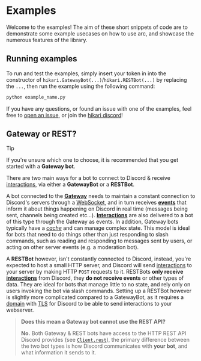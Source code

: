 # Examples

Welcome to the examples! The aim of these short snippets of code are to demonstrate some example usecases on how to use arc, and showcase the numerous features of the library.

## Running examples

To run and test the examples, simply insert your token in into the constructor of `hikari.GatewayBot(...)`/`hikari.RESTBot(...)` by replacing the `...`, then run the example using the following command:

```sh
python example_name.py
```

If you have any questions, or found an issue with one of the examples, feel free to [open an issue](https://github.com/hypergonial/hikari-arc/issues/new), or join the [hikari discord](https://discord.gg/hikari)!

## Gateway or REST?

> [!TIP]
> If you're unsure which one to choose, it is recommended that you get started with a **Gateway bot**.

There are two main ways for a bot to connect to Discord & receive [interactions](https://arc.hypergonial.com/guides/interactions/), via either a **GatewayBot** or a **RESTBot**.

A bot connected to the [**Gateway**](https://discord.com/developers/docs/topics/gateway) needs to maintain a constant connection to Discord's servers through a [WebSocket](https://en.wikipedia.org/wiki/WebSocket),
and in turn receives [**events**](https://arc.hypergonial.com/guides/events/) that inform it about things happening on Discord in real time (messages being sent, channels being created etc...).
[**Interactions**](https://arc.hypergonial.com/guides/interactions/) are also delivered to a bot of this type through the Gateway as events. In addition, Gateway bots typically have a [*cache*](https://arc.hypergonial.com/api_reference/client/#arc.client.GatewayClientBase.cache) and can manage complex state.
This model is ideal for bots that need to do things other than just responding to slash commands, such as reading and responding to messages sent by users, or acting on other server events (e.g. a moderation bot).

A **RESTBot** however, isn't constantly connected to Discord, instead, you're expected to host a small HTTP server, and Discord will send [interactions](https://arc.hypergonial.com/guides/interactions/) to your server
by making HTTP `POST` requests to it. RESTBots **only receive [interactions](https://arc.hypergonial.com/guides/interactions/)** from Discord, they **do not receive events** or other types of data. They are ideal for bots that manage little to no state,
and rely only on users invoking the bot via slash commands. Setting up a RESTBot however is slightly more complicated compared to a GatewayBot, as it requires a [domain](https://en.wikipedia.org/wiki/Domain_name) with [TLS](https://en.wikipedia.org/wiki/Transport_Layer_Security) for Discord to be able to send interactions to your webserver.

> **Does this mean a Gateway bot cannot use the REST API?**
>
> **No.** Both Gateway & REST bots have access to the HTTP REST API Discord provides (see [`Client.rest`](https://arc.hypergonial.com/api_reference/abc/client/#arc.abc.client.Client.rest)), the primary difference between the two bot types is how Discord communicates with **your bot**, and what information it sends to it.
